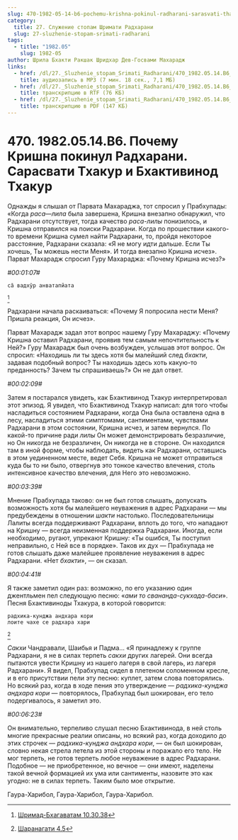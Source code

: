 ```yaml
---
slug: 470-1982-05-14-b6-pochemu-krishna-pokinul-radharani-sarasvati-thakur-i-bhaktivinod-thakur
category:
  title: 27. Служение стопам Шримати Радхарани
  slug: 27-sluzhenie-stopam-srimati-radharani
tags:
  - title: "1982.05"
    slug: 1982-05
author: Шрила Бхакти Ракшак Шридхар Дев-Госвами Махарадж
links:
  - href: /dl/27._Sluzhenie_stopam_Srimati_Radharani/470_1982.05.14.B6_SridharMj_Pochemu_Krishna_pokinul_Radharani__Sarasvati_Thakur_i_Bhaktivinod_Thakur.mp3
    title: аудиозапись в MP3 (7 мин. 18 сек., 7,1 МБ)
  - href: /dl/27._Sluzhenie_stopam_Srimati_Radharani/470_1982.05.14.B6_SridharMj_Pochemu_Krishna_pokinul_Radharani__Sarasvati_Thakur_i_Bhaktivinod_Thakur.rtf
    title: транскрипцию в RTF (76 КБ)
  - href: /dl/27._Sluzhenie_stopam_Srimati_Radharani/470_1982.05.14.B6_SridharMj_Pochemu_Krishna_pokinul_Radharani__Sarasvati_Thakur_i_Bhaktivinod_Thakur.pdf
    title: транскрипцию в PDF (147 КБ)
---
```


# 470. 1982.05.14.B6. Почему Кришна покинул Радхарани. Сарасвати Тхакур и Бхактивинод Тхакур

Однажды я слышал от Парвата Махараджа, тот спросил у Прабхупады: «Когда *раса*—*лила* была завершена, Кришна внезапно обнаружил, что Радхарани отсутствует, тогда качество *раса-лилы* понизилось, и Кришна отправился на поиски Радхарани. Когда по прошествии какого-то времени Кришна сумел найти Радхарани, то, пройдя некоторое расстояние, Радхарани сказала: «Я не могу идти дальше. Если Ты хочешь, Ты можешь нести Меня». И тогда внезапно Кришна исчез». Парват Махарадж спросил Гуру Махараджа: «Почему Кришна исчез?»

*#00:01:07#*

    са̄ вадхӯр анватапйата
[^_ftn1]

Радхарани начала раскаиваться: «Почему Я попросила нести Меня? Пришла реакция, Он исчез».

Парват Махарадж задал этот вопрос нашему Гуру Махараджу: «Почему Кришна оставил Радхарани, проявив тем самым непочтительность к Ней?» Гуру Махарадж был очень возбужден, услышав этот вопрос. Он спросил: «Находишь ли ты здесь хотя бы малейший след *бхакти*, задавая подобный вопрос? Ты находишь здесь хоть какую-то преданность? Зачем ты спрашиваешь?» Он не дал ответ.

*#00:02:09#*

Затем я постарался увидеть, как Бхактивинод Тхакур интерпретировал этот эпизод. Я увидел, что Бхактивинод Тхакур написал: для того чтобы насладиться состоянием Радхарани, когда Она была оставлена одна в лесу, насладиться этими симптомами, сантиментами, чувствами Радхарани в этом состоянии, Кришна исчез, и затем вернулся. По какой-то причине ради *лилы* Он может демонстрировать безразличие, но Он никогда не безразличен, Он никогда не в стороне. Он находился там в иной форме, чтобы наблюдать, видеть как Радхарани, оставшись в этом уединенном месте, ведет Себя. Кришна не может отправиться куда бы то ни было, отвергнув это тонкое качество влечения, столь интенсивное качество влечения, для Него это невозможно.

*#00:03:39#*

Мнение Прабхупада таково: он не был готов слышать, допускать возможность хотя бы малейшего неуважения в адрес Радхарани — мы предубеждены в отношении *шакти* настолько. Последовательницы Лалиты всегда поддерживают Радхарани, вплоть до того, что нападают на Кришну — всегда неизменная поддержка Радхарани. Иногда, если необходимо, ругают, упрекают Кришну: «Ты ошибся, Ты поступил неправильно, с Ней все в порядке». Таков их дух — Прабхупада не готов слышать даже малейшее проявление неуважения в адрес Радхарани. «Нет *бхакти*», — он сказал.

*#00:04:41#*

Я также заметил один раз: возможно, по его указанию один джентльмен пел следующую песню: «*ами то свананда-сукхада-баси*». Песня Бхактивиноды Тхакура, в которой говорится:

    радхика-кунджа андхара кори
    лоите чахе се радхара хари
[^_ftn2]

*Сакхи* Чандравали, Шаибья и Падма… «Я принадлежу к группе Радхарани, я не в силах терпеть *сакхи* других лагерей. Они всегда пытаются увести Кришну из нашего лагеря в свой лагерь, из лагеря Радхарани». Я видел, Прабхупад сидел в плетеном соломенном кресле, и в его присутствии пели эту песню: куплет, затем слова повторялись. Но всякий раз, когда в ходе пения это утверждение — *радхика-кунджа андхара кори* — повторялось, Прабхупад был шокирован, его тело подергивалось, я заметил это.

*#00:06:23#*

Он внимательно, терпеливо слушал песню Бхактивинода, в ней столь многие прекрасные реалии описаны, но всякий раз, когда доходило до этих строчек — *радхика-кунджа андхара кори*, — он был шокирован, словно некая стрела летела из этой стороны и поражало его тело. Не мог терпеть, не готов терпеть любое неуважение в адрес Радхарани. Подобное — не приобретенное, но вечное — они имеют, наделены такой вечной формацией их ума или сантименты, назовите это как угодно: не в силах терпеть. Таким было мое открытие.

Гаура-Харибол, Гаура-Харибол, Гаура-Харибол.



[^_ftn1]: [Шримад-Бхагаватам 10.30.38](../notes/shrimad-bhagavatam/shrimad-bhagavatam-10-30-38.md)

[^_ftn2]: [Шаранагати 4.5](../notes/sharanagati/sharanagati-4-5.md)
